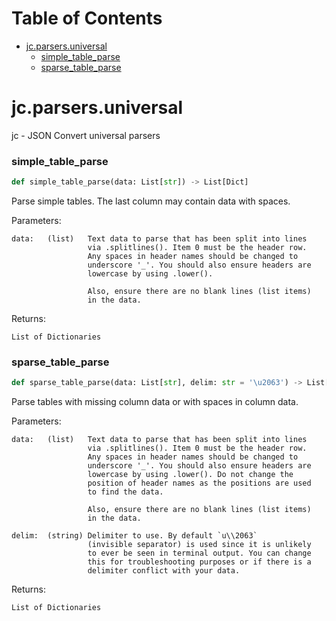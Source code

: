 # Table of Contents

* [jc.parsers.universal](#jc.parsers.universal)
  * [simple\_table\_parse](#jc.parsers.universal.simple_table_parse)
  * [sparse\_table\_parse](#jc.parsers.universal.sparse_table_parse)

<a id="jc.parsers.universal"></a>

# jc.parsers.universal

jc - JSON Convert universal parsers

<a id="jc.parsers.universal.simple_table_parse"></a>

### simple\_table\_parse

```python
def simple_table_parse(data: List[str]) -> List[Dict]
```

Parse simple tables. The last column may contain data with spaces.

Parameters:

    data:   (list)   Text data to parse that has been split into lines
                     via .splitlines(). Item 0 must be the header row.
                     Any spaces in header names should be changed to
                     underscore '_'. You should also ensure headers are
                     lowercase by using .lower().

                     Also, ensure there are no blank lines (list items)
                     in the data.

Returns:

    List of Dictionaries

<a id="jc.parsers.universal.sparse_table_parse"></a>

### sparse\_table\_parse

```python
def sparse_table_parse(data: List[str], delim: str = '\u2063') -> List[Dict]
```

Parse tables with missing column data or with spaces in column data.

Parameters:

    data:   (list)   Text data to parse that has been split into lines
                     via .splitlines(). Item 0 must be the header row.
                     Any spaces in header names should be changed to
                     underscore '_'. You should also ensure headers are
                     lowercase by using .lower(). Do not change the
                     position of header names as the positions are used
                     to find the data.

                     Also, ensure there are no blank lines (list items)
                     in the data.

    delim:  (string) Delimiter to use. By default `u\\2063`
                     (invisible separator) is used since it is unlikely
                     to ever be seen in terminal output. You can change
                     this for troubleshooting purposes or if there is a
                     delimiter conflict with your data.

Returns:

    List of Dictionaries

